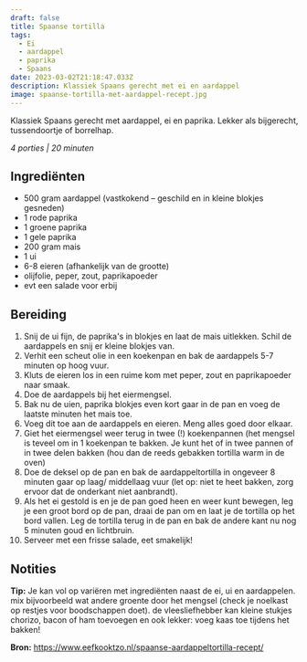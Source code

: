 ```yaml
---
draft: false
title: Spaanse tortilla
tags:
  - Ei
  - aardappel
  - paprika
  - Spaans
date: 2023-03-02T21:18:47.033Z
description: Klassiek Spaans gerecht met ei en aardappel
image: spaanse-tortilla-met-aardappel-recept.jpg
---
```

Klassiek Spaans gerecht met aardappel, ei en paprika. Lekker als bijgerecht, tussendoortje of borrelhap. 

_4 porties | 20 minuten_

## Ingrediënten

- 500 gram aardappel (vastkokend – geschild en in kleine blokjes gesneden)
- 1 rode paprika
- 1 groene paprika
- 1 gele paprika
- 200 gram mais
- 1 ui
- 6-8 eieren (afhankelijk van de grootte)
- olijfolie, peper, zout, paprikapoeder
- evt een salade voor erbij
  

## Bereiding

1. Snij de ui fijn, de paprika's in blokjes en laat de mais uitlekken. Schil de aardappels en snij er kleine blokjes van. 
2. Verhit een scheut olie in een koekenpan en bak de aardappels 5-7 minuten op hoog vuur.
3. Kluts de eieren los in een ruime kom met peper, zout en paprikapoeder naar smaak.
4. Doe de aardappels bij het eiermengsel.
5. Bak nu de uien, paprika blokjes even kort gaar in de pan en voeg de laatste minuten het mais toe.
6. Voeg dit toe aan de aardappels en eieren. Meng alles goed door elkaar.
7. Giet het eiermengsel weer terug in twee (!) koekenpannen (het mengsel is teveel om in 1 koekenpan te bakken. Je kunt het of in twee pannen of in twee delen bakken (hou dan de reeds gebakken tortilla warm in de oven)
8. Doe de deksel op de pan en bak de aardappeltortilla in ongeveer 8 minuten gaar op laag/ middellaag vuur (let op: niet te heet bakken, zorg ervoor dat de onderkant niet aanbrandt).
9. Als het ei gestold is en je de pan goed heen en weer kunt bewegen, leg je een groot bord op de pan, draai de pan om en laat je de tortilla op het bord vallen. Leg de tortilla terug in de pan en bak de andere kant nu nog 5 minuten goud en lichtbruin. 
10. Serveer met een frisse salade, eet smakelijk!

## Notities
**Tip:** 
Je kan vol op variëren met ingrediënten naast de ei, ui en aardappelen. mix bijvoorbeeld wat andere groente door het mengsel (check je noelkast op restjes voor boodschappen doet). de vleesliefhebber kan kleine stukjes chorizo, bacon of ham toevoegen en ook lekker: voeg kaas toe tijdens het bakken!

**Bron:** https://www.eefkooktzo.nl/spaanse-aardappeltortilla-recept/ 
